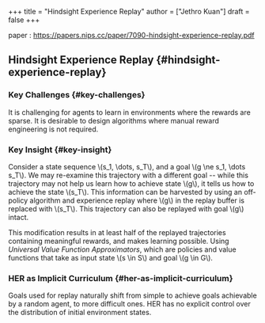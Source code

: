 +++
title = "Hindsight Experience Replay"
author = ["Jethro Kuan"]
draft = false
+++

paper
: <https://papers.nips.cc/paper/7090-hindsight-experience-replay.pdf>


## Hindsight Experience Replay {#hindsight-experience-replay}


### Key Challenges {#key-challenges}

It is challenging for agents to learn in environments where the
rewards are sparse. It is desirable to design algorithms where manual
reward engineering is not required.


### Key Insight {#key-insight}

Consider a state sequence \\(s\_1, \dots, s\_T\\), and a goal \\(g \ne s\_1,
\dots s\_T\\). We may re-examine this trajectory with a different goal --
while this trajectory may not help us learn how to achieve state \\(g\\),
it tells us how to achieve the state \\(s\_T\\). This information can be
harvested by using an off-policy algorithm and experience replay where
\\(g\\) in the replay buffer is replaced with \\(s\_T\\). This trajectory can
also be replayed with goal \\(g\\) intact.

This modification results in at least half of the replayed
trajectories containing meaningful rewards, and makes learning
possible. Using _Universal Value Function Approximators_, which are
policies and value functions that take as input state \\(s \in S\\) and
goal \\(g \in G\\).


### HER as Implicit Curriculum {#her-as-implicit-curriculum}

Goals used for replay naturally shift from simple to achieve goals
achievable by a random agent, to more difficult ones. HER has no
explicit control over the distribution of initial environment states.